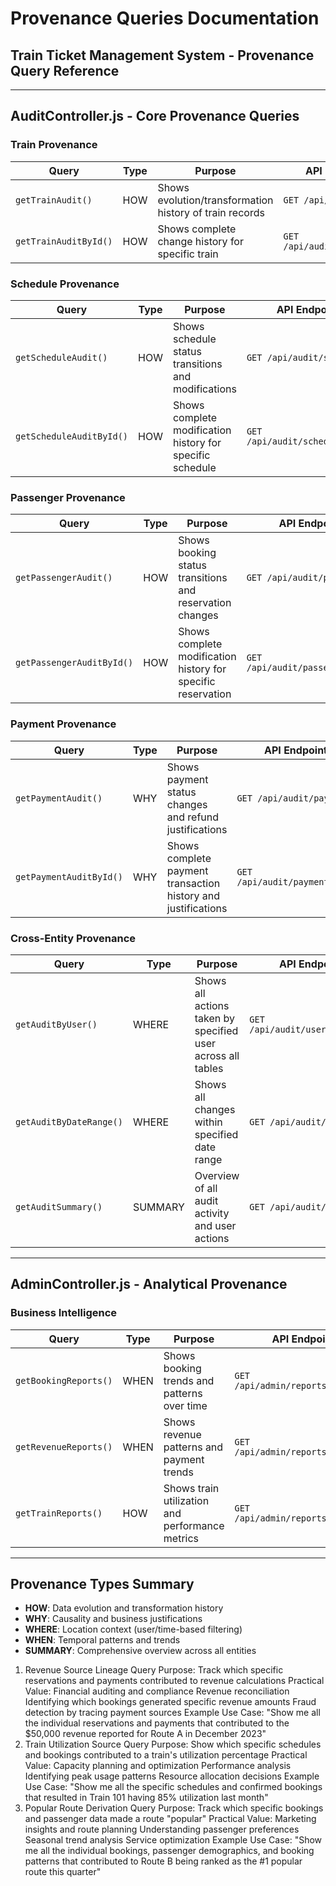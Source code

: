 # Provenance Queries Documentation

## Train Ticket Management System - Provenance Query Reference

---

## AuditController.js - Core Provenance Queries

### Train Provenance
| Query | Type | Purpose | API Endpoint |
|-------|------|---------|--------------|
| `getTrainAudit()` | HOW | Shows evolution/transformation history of train records | `GET /api/audit/trains` |
| `getTrainAuditById()` | HOW | Shows complete change history for specific train | `GET /api/audit/trains/:id` |

### Schedule Provenance  
| Query | Type | Purpose | API Endpoint |
|-------|------|---------|--------------|
| `getScheduleAudit()` | HOW | Shows schedule status transitions and modifications | `GET /api/audit/schedules` |
| `getScheduleAuditById()` | HOW | Shows complete modification history for specific schedule | `GET /api/audit/schedules/:id` |

### Passenger Provenance
| Query | Type | Purpose | API Endpoint |
|-------|------|---------|--------------|
| `getPassengerAudit()` | HOW | Shows booking status transitions and reservation changes | `GET /api/audit/passengers` |
| `getPassengerAuditById()` | HOW | Shows complete modification history for specific reservation | `GET /api/audit/passengers/:id` |

### Payment Provenance
| Query | Type | Purpose | API Endpoint |
|-------|------|---------|--------------|
| `getPaymentAudit()` | WHY | Shows payment status changes and refund justifications | `GET /api/audit/payments` |
| `getPaymentAuditById()` | WHY | Shows complete payment transaction history and justifications | `GET /api/audit/payments/:id` |

### Cross-Entity Provenance
| Query | Type | Purpose | API Endpoint |
|-------|------|---------|--------------|
| `getAuditByUser()` | WHERE | Shows all actions taken by specified user across all tables | `GET /api/audit/users/:userId` |
| `getAuditByDateRange()` | WHERE | Shows all changes within specified date range | `GET /api/audit/daterange` |
| `getAuditSummary()` | SUMMARY | Overview of all audit activity and user actions | `GET /api/audit/summary` |

---

## AdminController.js - Analytical Provenance

### Business Intelligence
| Query | Type | Purpose | API Endpoint |
|-------|------|---------|--------------|
| `getBookingReports()` | WHEN | Shows booking trends and patterns over time | `GET /api/admin/reports/bookings` |
| `getRevenueReports()` | WHEN | Shows revenue patterns and payment trends | `GET /api/admin/reports/revenue` |
| `getTrainReports()` | HOW | Shows train utilization and performance metrics | `GET /api/admin/reports/trains` |

---

## Provenance Types Summary

- **HOW**: Data evolution and transformation history
- **WHY**: Causality and business justifications  
- **WHERE**: Location context (user/time-based filtering)
- **WHEN**: Temporal patterns and trends
- **SUMMARY**: Comprehensive overview across all entities




1. Revenue Source Lineage Query
Purpose: Track which specific reservations and payments contributed to revenue calculations
Practical Value:
Financial auditing and compliance
Revenue reconciliation
Identifying which bookings generated specific revenue amounts
Fraud detection by tracing payment sources
Example Use Case: "Show me all the individual reservations and payments that contributed to the $50,000 revenue reported for Route A in December 2023"
2. Train Utilization Source Query
Purpose: Show which specific schedules and bookings contributed to a train's utilization percentage
Practical Value:
Capacity planning and optimization
Performance analysis
Identifying peak usage patterns
Resource allocation decisions
Example Use Case: "Show me all the specific schedules and confirmed bookings that resulted in Train 101 having 85% utilization last month"
3. Popular Route Derivation Query
Purpose: Track which specific bookings and passenger data made a route "popular"
Practical Value:
Marketing insights and route planning
Understanding passenger preferences
Seasonal trend analysis
Service optimization
Example Use Case: "Show me all the individual bookings, passenger demographics, and booking patterns that contributed to Route B being ranked as the #1 popular route this quarter"